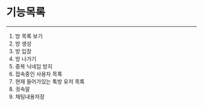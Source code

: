 #  기능목록
-  -  -
1. 방 목록 보기
2. 방 생성
3. 방 입장
4. 방 나가기
5. 중복 닉네임 방지
6. 접속중인 사용자 목록
7. 현재 들어가있는 톡방 유저 목록
8. 귓속말
9. 채팅내용저장
